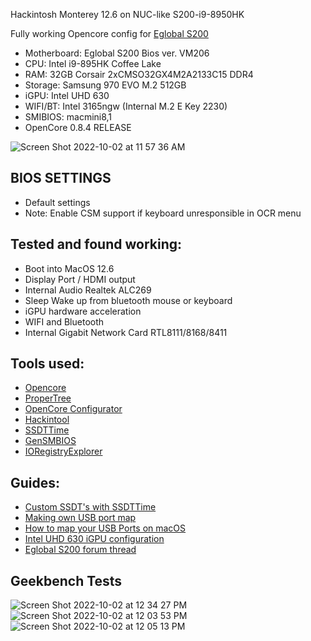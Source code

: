 
Hackintosh Monterey 12.6 on NUC-like S200-i9-8950HK

Fully working Opencore config for [Eglobal S200](https://www.aliexpress.com/item/4000465233975.html)  

- Motherboard: Eglobal S200 Bios ver. VM206
- CPU: Intel i9-895HK Coffee Lake
- RAM: 32GB Corsair 2xCMSO32GX4M2A2133C15 DDR4
- Storage: Samsung 970 EVO M.2 512GB
- iGPU: Intel UHD 630
- WIFI/BT: Intel 3165ngw (Internal M.2 E Key 2230)
- SMIBIOS: macmini8,1
- OpenCore 0.8.4 RELEASE

![Screen Shot 2022-10-02 at 11 57 36 AM](https://user-images.githubusercontent.com/7040503/193446479-283ad0fc-ba25-4f5d-b9a0-796ab700c5b8.png)

## BIOS SETTINGS
- Default settings
- Note: Enable CSM support if keyboard unresponsible in OCR menu


## Tested and found working:
- Boot into MacOS 12.6
- Display Port / HDMI output
- Internal Audio Realtek ALC269
- Sleep Wake up from bluetooth mouse or keyboard
- iGPU hardware acceleration
- WIFI and Bluetooth 
- Internal Gigabit Network Card RTL8111/8168/8411

## Tools used:
- [Opencore](https://dortania.github.io/OpenCore-Install-Guide/) 
- [ProperTree](https://github.com/corpnewt/ProperTree)
- [OpenCore Configurator](https://mackie100projects.altervista.org/download-opencore-configurator/)
- [Hackintool](https://github.com/headkaze/Hackintool)
- [SSDTTime](https://github.com/corpnewt/SSDTTime)
- [GenSMBIOS](https://github.com/corpnewt/GenSMBIOS)
- [IORegistryExplorer](https://github.com/vulgo/IORegistryExplorer)

## Guides:
- [Custom SSDT's with SSDTTime](https://www.tonymacx86.com/threads/custom-ssdts-using-corpnewts-ssdttime.318976/)
- [Making own USB port map](https://www.tonymacx86.com/threads/the-new-beginners-guide-to-usb-port-configuration.286553/#post-2029768)
- [How to map your USB Ports on macOS](https://elitemacx86.com/threads/how-to-map-your-usb-ports-on-macos.581/)
- [Intel UHD 630 iGPU configuration](https://www.tonymacx86.com/threads/guide-intel-uhd-graphics-630-coffee-lake-headless-mode-main-card.304000/)
- [Eglobal S200 forum thread](https://www.tonymacx86.com/threads/eglobal-s200-nuc-intel-i7-8750h-mini-pc-compatible.276741/) 


## Geekbench Tests
![Screen Shot 2022-10-02 at 12 34 27 PM](https://user-images.githubusercontent.com/7040503/193447680-8ca444b9-2fb2-4fca-ac2e-709294edb10a.png)
![Screen Shot 2022-10-02 at 12 03 53 PM](https://user-images.githubusercontent.com/7040503/193446592-f12e6261-ca0a-497e-8122-1927870871d9.png)
![Screen Shot 2022-10-02 at 12 05 13 PM](https://user-images.githubusercontent.com/7040503/193446639-a4f40def-9ecb-4bfc-a287-1e4d61b07222.png)

